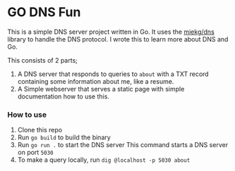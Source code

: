 # GO DNS Fun

This is a simple DNS server project written in Go. It uses the [miekg/dns](github.com/miekg/dns) library to handle the DNS protocol.
I wrote this to learn more about DNS and Go.

This consists of 2 parts; 
1. A DNS server that responds to queries to `about` with a TXT record containing some information about me, like a resume. 
2. A Simple webserver that serves a static page with simple documentation how to use this.

### How to use
1. Clone this repo
2. Run `go build` to build the binary
3. Run `go run .` to start the DNS server
This command starts a DNS server on port `5030`
4. To make a query locally, run `dig @localhost -p 5030 about`


